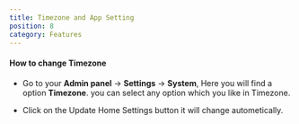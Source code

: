 ```yaml
---
title: Timezone and App Setting
position: 8
category: Features
---
```


#### How to change Timezone

- Go to your **Admin panel** -\> **Settings** -\> **System**, Here you will find a option **Timezone**. you can select any option which you like in Timezone.

- Click on the Update Home Settings button it will change autometically.
